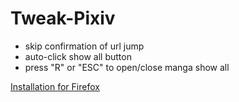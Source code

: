 # Tweak-Pixiv
* skip confirmation of url jump
* auto-click show all button
* press "R" or "ESC" to open/close manga show all

[Installation for Firefox](https://addons.mozilla.org/firefox/addon/tweak-pixiv/)
